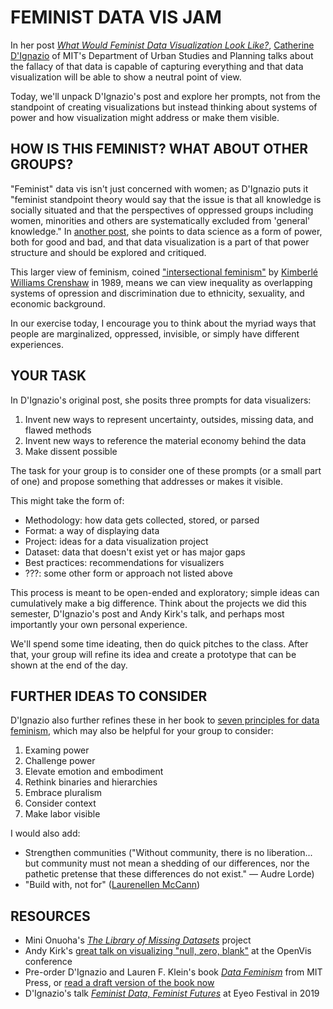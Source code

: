 
# FEMINIST DATA VIS JAM

In her post [*What Would Feminist Data Visualization Look Like?*](https://civic.mit.edu/2015/12/01/feminist-data-visualization), [Catherine D'Ignazio](http://www.kanarinka.com) of MIT's Department of Urban Studies and Planning talks about the fallacy of that data is capable of capturing everything and that data visualization will be able to show a neutral point of view.

Today, we'll unpack D'Ignazio's post and explore her prompts, not from the standpoint of creating visualizations but instead thinking about systems of power and how visualization might address or make them visible.


## HOW IS THIS FEMINIST? WHAT ABOUT OTHER GROUPS?  

"Feminist" data vis isn't just concerned with women; as D'Ignazio puts it "feminist standpoint theory would say that the issue is that all knowledge is socially situated and that the perspectives of oppressed groups including women, minorities and others are systematically excluded from 'general' knowledge." In [another post](http://www.kanarinka.com/project/data-feminism/), she points to data science as a form of power, both for good and bad, and that data visualization is a part of that power structure and should be explored and critiqued. 

This larger view of feminism, coined ["intersectional feminism"](https://en.wikipedia.org/wiki/Intersectionality) by [Kimberlé Williams Crenshaw](https://en.wikipedia.org/wiki/Kimberl%C3%A9_Williams_Crenshaw) in 1989, means we can view inequality as overlapping systems of opression and discrimination due to ethnicity, sexuality, and economic background. 

In our exercise today, I encourage you to think about the myriad ways that people are marginalized, oppressed, invisible, or simply have different experiences.


## YOUR TASK  
In D'Ignazio's original post, she posits three prompts for data visualizers:

1. Invent new ways to represent uncertainty, outsides, missing data, and flawed methods  
2. Invent new ways to reference the material economy behind the data  
3. Make dissent possible  

The task for your group is to consider one of these prompts (or a small part of one) and propose something that addresses or makes it visible.

This might take the form of:  
* Methodology: how data gets collected, stored, or parsed  
* Format: a way of displaying data  
* Project: ideas for a data visualization project  
* Dataset: data that doesn't exist yet or has major gaps  
* Best practices: recommendations for visualizers  
* ???: some other form or approach not listed above  

This process is meant to be open-ended and exploratory; simple ideas can cumulatively make a big difference. Think about the projects we did this semester, D'Ignazio's post and Andy Kirk's talk, and perhaps most importantly your own personal experience.

We'll spend some time ideating, then do quick pitches to the class. After that, your group will refine its idea and create a prototype that can be shown at the end of the day.


## FURTHER IDEAS TO CONSIDER  
D'Ignazio also further refines these in her book to [seven principles for data feminism](https://civic.mit.edu/2019/09/26/liveblog-catherine-dignazio-data-feminism), which may also be helpful for your group to consider:  

1. Examing power  
2. Challenge power  
3. Elevate emotion and embodiment  
4. Rethink binaries and hierarchies  
5. Embrace pluralism  
6. Consider context  
7. Make labor visible  

I would also add:  

* Strengthen communities ("Without community, there is no liberation... but community must not mean a shedding of our differences, nor the pathetic pretense that these differences do not exist." — Audre Lorde)  
* "Build with, not for" ([Laurenellen McCann](https://www.buildwith.org/work))  


## RESOURCES  
* Mini Onuoha's [*The Library of Missing Datasets*](http://mimionuoha.com/the-library-of-missing-datasets) project  
* Andy Kirk's [great talk on visualizing "null, zero, blank"](https://www.youtube.com/watch?v=JqzAuqNPYVM) at the OpenVis conference  
* Pre-order D'Ignazio and Lauren F. Klein's book [*Data Feminism*](https://mitpress.mit.edu/books/data-feminism) from MIT Press, or [read a draft version of the book now](https://bookbook.pubpub.org/data-feminism)  
* D'Ignazio's talk [*Feminist Data, Feminist Futures*](https://vimeo.com/354276137) at Eyeo Festival in 2019  

